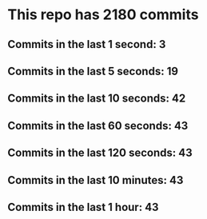 # This repo has 2180 commits

## Commits in the last 1 second: 3
## Commits in the last 5 seconds: 19
## Commits in the last 10 seconds: 42
## Commits in the last 60 seconds: 43
## Commits in the last 120 seconds: 43
## Commits in the last 10 minutes: 43
## Commits in the last 1 hour: 43
